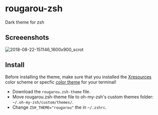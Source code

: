 # rougarou-zsh
Dark theme for zsh

## Screeenshots
![2018-08-22-151146_1600x900_scrot](https://user-images.githubusercontent.com/2269864/44485494-bcb4df00-a61e-11e8-930c-5bc0060c5881.png)

## Install
Before installing the theme, make sure that you installed the [Xresources](https://github.com/RougarouTheme/xresources) color scheme or specfic [color theme](https://github.com/RougarouTheme/rougarou) for your terminal!

* Download the `rougarou.zsh-theme` file.
* Move rougarou.zsh-theme file to oh-my-zsh's custom themes folder: `~/.oh-my-zsh/custom/themes/`.
* Change `ZSH_THEME="rougarou"` the in `~/.zshrc`.
